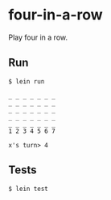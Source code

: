# four-in-a-row

Play four in a row.

## Run

```
$ lein run

_ _ _ _ _ _ _
_ _ _ _ _ _ _
_ _ _ _ _ _ _
_ _ _ _ _ _ _
_ _ _ _ _ _ _
1 2 3 4 5 6 7

x's turn> 4
```

## Tests

```
$ lein test
```